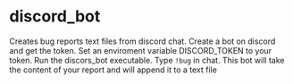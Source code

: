 # discord_bot

Creates bug reports text files from discord chat. Create a bot on discord and get the token. 
Set an enviroment variable DISCORD_TOKEN to your token. Run the discors_bot executable.
Type <code>!bug</code> in chat. This bot will take the content of your report and will append it to a text file   

